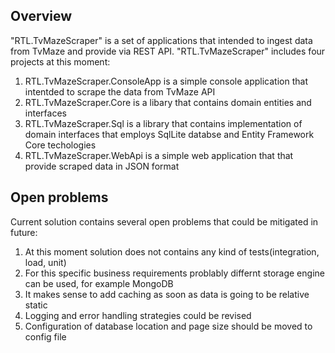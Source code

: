 ## Overview

"RTL.TvMazeScraper" is a set of applications that intended to ingest data from TvMaze and provide via REST API.
"RTL.TvMazeScraper" includes four projects at this moment:
1. RTL.TvMazeScraper.ConsoleApp is a simple console application that intentded to scrape the data from TvMaze API
2. RTL.TvMazeScraper.Core is a libary that contains domain entities and interfaces
3. RTL.TvMazeScraper.Sql is a library that contains implementation of domain interfaces that employs SqlLite databse and Entity Framework Core techologies
4. RTL.TvMazeScraper.WebApi is a simple web application that that provide scraped data in JSON format

## Open problems

Current solution contains several open problems that could be mitigated in future:
1. At this moment solution does not contains any kind of tests(integration, load, unit)
2. For this specific business requirements problably differnt storage engine can be used, for example MongoDB
3. It makes sense to add caching as soon as data is going to be relative static
4. Logging and error handling strategies could be revised
5. Configuration of database location and page size should be moved to config file
